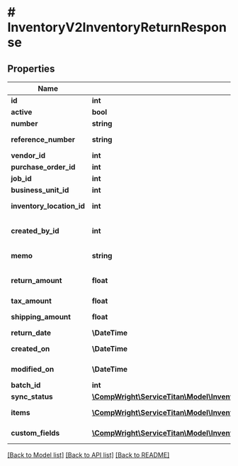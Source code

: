 # # InventoryV2InventoryReturnResponse

## Properties

Name | Type | Description | Notes
------------ | ------------- | ------------- | -------------
**id** | **int** | Return Id |
**active** | **bool** | Is active |
**number** | **string** | Number |
**reference_number** | **string** | Reference number |
**vendor_id** | **int** | Vendor |
**purchase_order_id** | **int** | Purchase order | [optional]
**job_id** | **int** | Job | [optional]
**business_unit_id** | **int** | Business unit |
**inventory_location_id** | **int** | Inventory location | [optional]
**created_by_id** | **int** | User who created this return | [optional]
**memo** | **string** | Memo/summary field |
**return_amount** | **float** | Return total, including tax and shipping |
**tax_amount** | **float** | Return tax |
**shipping_amount** | **float** | Return shipping cost |
**return_date** | **\DateTime** | Return date |
**created_on** | **\DateTime** | System created date |
**modified_on** | **\DateTime** | Last time return was modified |
**batch_id** | **int** | Batch | [optional]
**sync_status** | [**\CompWright\ServiceTitan\Model\InventoryV2InventoryAdjustmentResponseSyncStatus**](InventoryV2InventoryAdjustmentResponseSyncStatus.md) |  |
**items** | [**\CompWright\ServiceTitan\Model\InventoryV2InventoryReturnItemResponse[]**](InventoryV2InventoryReturnItemResponse.md) | Collection of return items |
**custom_fields** | [**\CompWright\ServiceTitan\Model\InventoryV2CustomFieldResponse[]**](InventoryV2CustomFieldResponse.md) | Collection of custom fields |

[[Back to Model list]](../../README.md#models) [[Back to API list]](../../README.md#endpoints) [[Back to README]](../../README.md)
